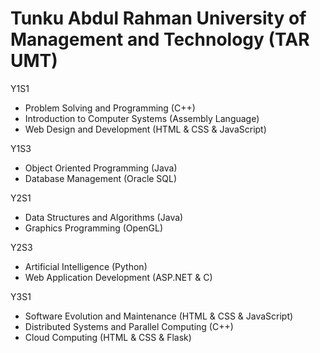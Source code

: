# Tunku Abdul Rahman University of Management and Technology (TAR UMT)
Y1S1
- Problem Solving and Programming (C++)
- Introduction to Computer Systems (Assembly Language)
- Web Design and Development (HTML & CSS & JavaScript)

Y1S3
- Object Oriented Programming (Java)
- Database Management (Oracle SQL)

Y2S1
- Data Structures and Algorithms (Java)
- Graphics Programming (OpenGL)

Y2S3
- Artificial Intelligence (Python)
- Web Application Development (ASP.NET & C)

Y3S1
- Software Evolution and Maintenance (HTML & CSS & JavaScript)
- Distributed Systems and Parallel Computing (C++)
- Cloud Computing (HTML & CSS & Flask)
